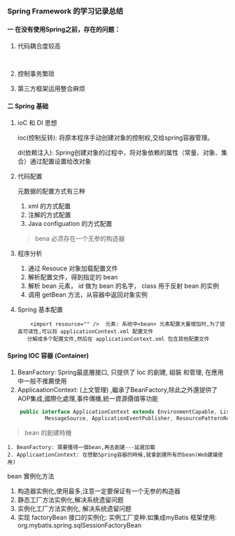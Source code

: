 ### Spring Framework 的学习记录总结
#### 一 在没有使用Spring之前，存在的问题：
1. 代码耦合度较高
    ```Java
       
    ```

2. 控制事务繁琐
3. 第三方框架运用整合麻烦

#### 二 Spring 基础
1. ioC 和 DI 思想

    ioc(控制反转): 将原本程序手动创建对象的控制权,交给spring容器管理。
    
    di(依赖注入): Spring创建对象的过程中，将对象依赖的属性（常量、对象、集合）通过配置设置给改对象
    
2. 代码配置

    元数据的配置方式有三种
    1. xml 的方式配置
    2. 注解的方式配置
    3. Java configuation 的方式配置
    
    > bena 必须存在一个无参的构造器

3. 程序分析

    1. 通过 Resouce 对象加载配置文件
    2. 解析配置文件，得到指定的 bean
    3. 解析 bean 元素， id 做为 bean 的名字， class 用于反射 bean 的实例
    4. 调用 getBean 方法，从容器中返回对象实例
    
4. Spring 基本配置
    
    ```text
        <import resource="" />  元素: 系统中<bean> 元素配置大量增加时,为了提高可读性,可以将 applicationContext.xml 配置文件
       分解成多个配置文件,然后在 applicationContext.xml 包含其他配置文件
    ```

####  Spring IOC 容器 (Container)

1. BeanFactory: Spring最底層接口, 只提供了 Ioc 的創建, 組裝 和管理, 在應用中一般不推薦使用
2. ApplicaationContext: (上文管理) ,繼承了BeanFactory,除此之外還提供了AOP集成,國際化處理,事件傳播,統一資源價值等功能
```Java
    public interface ApplicationContext extends EnvironmentCapable, ListableBeanFactory, HierarchicalBeanFactory,
    		MessageSource, ApplicationEventPublisher, ResourcePatternResolver { }
```

> bean 的創建時機

    1. BeanFactory: 需要獲得一個bean,再去創建---延遲加載
    2. ApplicaationContext: 在啓動Spring容器的時候,就會創建所有的bean(Web建議使用)
    
bean 實例化方法
1. 构造器实例化,使用最多,注意一定要保证有一个无参的构造器
2. 静态工厂方法实例化,解决系统遗留问题
3. 实例化工厂方法实例化, 解决系统遗留问题
4. 实现 factoryBean 接口的实例化: 实例工厂变种.如集成myBatis 框架使用: org.mybatis.spring.sqlSessionFactoryBean

